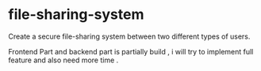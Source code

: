# file-sharing-system
Create a secure file-sharing system between two different types of users.

Frontend Part and backend part is partially build , i will try to implement full feature and also need more time .

